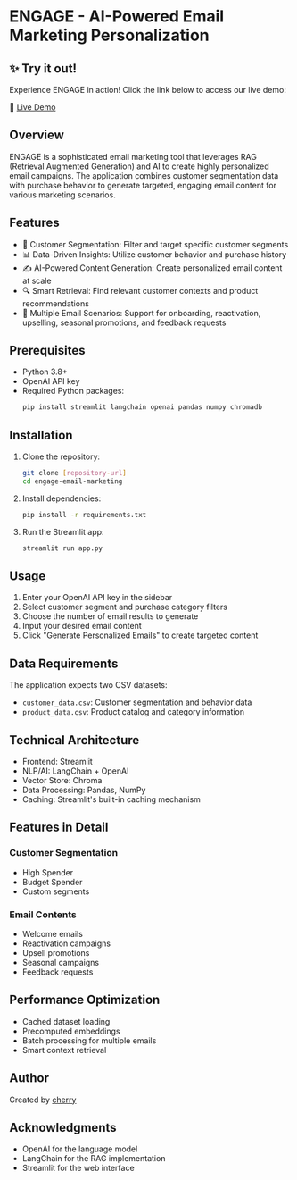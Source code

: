 # ENGAGE - AI-Powered Email Marketing Personalization

## ✨ Try it out!

Experience ENGAGE in action! Click the link below to access our live demo:

🔗 [Live Demo](https://engage.streamlit.app)

## Overview
ENGAGE is a sophisticated email marketing tool that leverages RAG (Retrieval Augmented Generation) and AI to create highly personalized email campaigns. The application combines customer segmentation data with purchase behavior to generate targeted, engaging email content for various marketing scenarios.

## Features
- 🎯 Customer Segmentation: Filter and target specific customer segments
- 📊 Data-Driven Insights: Utilize customer behavior and purchase history
- ✍️ AI-Powered Content Generation: Create personalized email content at scale
- 🔍 Smart Retrieval: Find relevant customer contexts and product recommendations
- 💌 Multiple Email Scenarios: Support for onboarding, reactivation, upselling, seasonal promotions, and feedback requests

## Prerequisites
- Python 3.8+
- OpenAI API key
- Required Python packages:
  ```bash
  pip install streamlit langchain openai pandas numpy chromadb
  ```

## Installation
1. Clone the repository:
   ```bash
   git clone [repository-url]
   cd engage-email-marketing
   ```

2. Install dependencies:
   ```bash
   pip install -r requirements.txt
   ```

3. Run the Streamlit app:
   ```bash
   streamlit run app.py
   ```

## Usage
1. Enter your OpenAI API key in the sidebar
2. Select customer segment and purchase category filters
3. Choose the number of email results to generate
4. Input your desired email content
5. Click "Generate Personalized Emails" to create targeted content

## Data Requirements
The application expects two CSV datasets:
- `customer_data.csv`: Customer segmentation and behavior data
- `product_data.csv`: Product catalog and category information

## Technical Architecture
- Frontend: Streamlit
- NLP/AI: LangChain + OpenAI
- Vector Store: Chroma
- Data Processing: Pandas, NumPy
- Caching: Streamlit's built-in caching mechanism

## Features in Detail
### Customer Segmentation
- High Spender
- Budget Spender
- Custom segments

### Email Contents
- Welcome emails
- Reactivation campaigns
- Upsell promotions
- Seasonal campaigns
- Feedback requests

## Performance Optimization
- Cached dataset loading
- Precomputed embeddings
- Batch processing for multiple emails
- Smart context retrieval

## Author
Created by [cherry](https://www.linkedin.com/in/cherrymaegrace)

## Acknowledgments
- OpenAI for the language model
- LangChain for the RAG implementation
- Streamlit for the web interface
